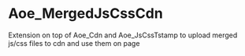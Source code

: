 Aoe_MergedJsCssCdn
==================

Extension on top of Aoe_Cdn and Aoe_JsCssTstamp to upload merged js/css files to cdn and use them on page
